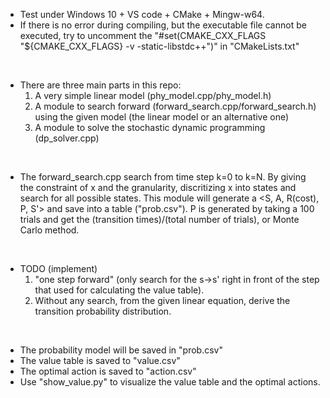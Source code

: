 - Test under Windows 10 + VS code + CMake + Mingw-w64.
- If there is no error during compiling, but the executable file cannot be executed, try to uncomment the "#set(CMAKE_CXX_FLAGS "${CMAKE_CXX_FLAGS} -v -static-libstdc++")" in "CMakeLists.txt"
<br />

- There are three main parts in this repo:
    1. A very simple linear model (phy_model.cpp/phy_model.h)
    2. A module to search forward (forward_search.cpp/forward_search.h) using the given model (the linear model or an alternative one)
    3. A module to solve the stochastic dynamic programming (dp_solver.cpp)
<br />

- The forward_search.cpp search from time step k=0 to k=N. By giving the constraint of x and the granularity, discritizing x into states and search for all possible states. This module will generate a <S, A, R(cost), P, S'> and save into a table ("prob.csv"). P is generated by taking a 100 trials and get the (transition times)/(total number of trials), or Monte Carlo method.
<br />

- TODO (implement)
    1. "one step forward" (only search for the s->s' right in front of the step that used for calculating the value table).
    2. Without any search, from the given linear equation, derive the transition probability distribution.
<br />

- The probability model will be saved in "prob.csv"
- The value table is saved to "value.csv"
- The optimal action is saved to "action.csv"
- Use "show_value.py" to visualize the value table and the optimal actions.